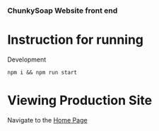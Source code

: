 ### ChunkySoap Website front end

# Instruction for running 

Development

``npm i && npm run start``

# Viewing Production Site

Navigate to the [Home Page](https://chunkysoap.co.uk)
